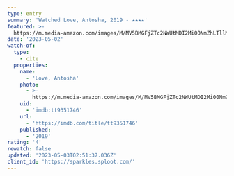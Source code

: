 ```yaml
---
type: entry
summary: 'Watched Love, Antosha, 2019 - ★★★★'
featured: >-
  https://m.media-amazon.com/images/M/MV5BMGFjZTc2NWUtMDI2Mi00NmZhLTllM2YtMTk4YjE3YWI5ZWNmXkEyXkFqcGdeQXVyMTkxNjUyNQ@@._V1_SX300.jpg
date: '2023-05-02'
watch-of:
  type:
    - cite
  properties:
    name:
      - 'Love, Antosha'
    photo:
      - >-
        https://m.media-amazon.com/images/M/MV5BMGFjZTc2NWUtMDI2Mi00NmZhLTllM2YtMTk4YjE3YWI5ZWNmXkEyXkFqcGdeQXVyMTkxNjUyNQ@@._V1_SX300.jpg
    uid:
      - 'imdb:tt9351746'
    url:
      - 'https://imdb.com/title/tt9351746'
    published:
      - '2019'
rating: '4'
rewatch: false
updated: '2023-05-03T02:51:37.036Z'
client_id: 'https://sparkles.sploot.com/'
---
```


